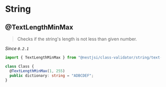 # String

## @TextLengthMinMax

> Checks if the string's length is not less than given number.

_Since `0.2.1`_

```typescript
import { TextLengthMinMax } from "@nestjsi/class-validator/string/text-length-min-max";

class Class {
  @TextLengthMinMax(1, 255)
  public dictionary: string = "ADBCDEF";
}
```
